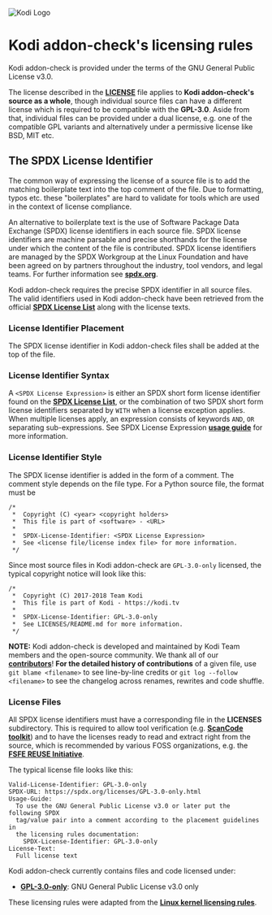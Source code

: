 ![Kodi Logo](https://github.com/xbmc/xbmc/blob/master/docs/resources/banner_slim.png)

# Kodi addon-check's licensing rules
Kodi addon-check is provided under the terms of the GNU General Public License v3.0.

The license described in the **[LICENSE](https://github.com/xbmc/addon-check/blob/master/LICENSE)** file applies to **Kodi addon-check's source as a whole**, though individual source files can have a different license which is required to be compatible with the **GPL-3.0**. Aside from that, individual files can be provided under a dual license, e.g. one of the compatible GPL variants and alternatively under a permissive license like BSD, MIT etc.

## The SPDX License Identifier
The common way of expressing the license of a source file is to add the matching boilerplate text into the top comment of the file. Due to formatting, typos etc. these "boilerplates" are hard to validate for tools which are used in the context of license compliance.

An alternative to boilerplate text is the use of Software Package Data Exchange (SPDX) license identifiers in each source file. SPDX license identifiers are machine parsable and precise shorthands for the license under which the content of the file is contributed. SPDX license identifiers are managed by the SPDX Workgroup at the Linux Foundation and have been agreed on by partners throughout the industry, tool vendors, and legal teams. For further information see **[spdx.org](https://spdx.org/)**.

Kodi addon-check requires the precise SPDX identifier in all source files. The valid identifiers used in Kodi addon-check have been retrieved from the official **[SPDX License List](https://spdx.org/licenses/)** along with the license texts.

### License Identifier Placement
The SPDX license identifier in Kodi addon-check files shall be added at the top of the file.

### License Identifier Syntax
A `<SPDX License Expression>` is either an SPDX short form license identifier found on the **[SPDX License List](https://spdx.org/licenses/)**, or the combination of two SPDX short form license identifiers separated by `WITH` when a license exception applies. When multiple licenses apply, an expression consists of keywords `AND`, `OR` separating sub-expressions. See SPDX License Expression **[usage guide](https://spdx.org/ids)** for more information.

### License Identifier Style
The SPDX license identifier is added in the form of a comment. The comment style depends on the file type. For a Python source file, the format must be

```
/*
 *  Copyright (C) <year> <copyright holders>
 *  This file is part of <software> - <URL>
 *
 *  SPDX-License-Identifier: <SPDX License Expression>
 *  See <license file/license index file> for more information.
 */
```

Since most source files in Kodi addon-check are `GPL-3.0-only` licensed, the typical copyright notice will look like this:
```
/*
 *  Copyright (C) 2017-2018 Team Kodi
 *  This file is part of Kodi - https://kodi.tv
 *
 *  SPDX-License-Identifier: GPL-3.0-only
 *  See LICENSES/README.md for more information.
 */
```

**NOTE:** Kodi addon-check is developed and maintained by Kodi Team members and the open-source community. We thank all of our **[contributors](https://github.com/xbmc/addon-check/graphs/contributors)**! **For the detailed history of contributions** of a given file, use `git blame <filename>` to see line-by-line credits or `git log --follow <filename>` to see the changelog across renames, rewrites and code shuffle.

### License Files
All SPDX license identifiers must have a corresponding file in the **LICENSES** subdirectory. This is required to allow tool verification (e.g. **[ScanCode toolkit](https://github.com/nexB/scancode-toolkit)**) and to have the licenses ready to read and extract right from the source, which is recommended by various FOSS organizations, e.g. the **[FSFE REUSE Initiative](https://reuse.software/)**.

The typical license file looks like this:
```
Valid-License-Identifier: GPL-3.0-only
SPDX-URL: https://spdx.org/licenses/GPL-3.0-only.html
Usage-Guide:
  To use the GNU General Public License v3.0 or later put the following SPDX
  tag/value pair into a comment according to the placement guidelines in
  the licensing rules documentation:
    SPDX-License-Identifier: GPL-3.0-only
License-Text:
  Full license text
```

Kodi addon-check currently contains files and code licensed under:

* **[GPL-3.0-only](GPL-3.0-only)**: GNU General Public License v3.0 only

These licensing rules were adapted from the **[Linux kernel licensing rules](https://github.com/torvalds/linux/blob/master/Documentation/process/license-rules.rst)**.
